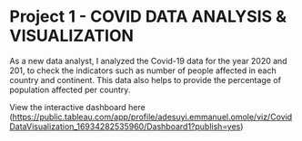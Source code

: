 # Project 1 - COVID DATA ANALYSIS & VISUALIZATION 
As a new data analyst, I analyzed the Covid-19 data for the year 2020 and 201, to check the indicators such as number of people affected in each country and continent. This data also helps to provide the percentage of population affected per country.

View the interactive dashboard here (https://public.tableau.com/app/profile/adesuyi.emmanuel.omole/viz/CovidDataVisualization_16934282535960/Dashboard1?publish=yes)

